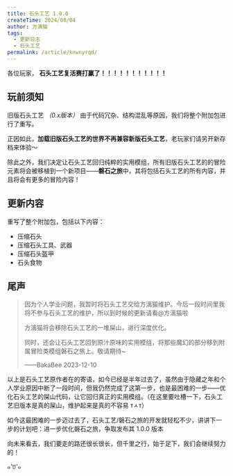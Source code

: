 ```yaml
---
title: 石头工艺 1.0.0
createTime: 2024/08/04
author: 方漓猫
tags:
  - 更新日志
  - 石头工艺
permalink: /article/knwnyrqd/
---
```

各位玩家， **石头工艺复活赛打赢了！！！！！！！！！！！**

## 玩前须知
旧版石头工艺 *（0.x版本）* 由于代码冗杂、结构混乱等原因，我们将整个附加包进行了重写。

正因如此，**加载旧版石头工艺的世界不再兼容新版石头工艺**，老玩家们请另开新存档来体验～

除此之外，我们决定让石头工艺回归纯粹的实用模组，所有旧版石头工艺的的冒险元素将会被移植到一个新项目——**磐石之旅**中，其将包括石头工艺的所有内容，并且将会有更多的冒险内容！

## 更新内容

重写了整个附加包，包括以下内容：

- 压缩石头
- 压缩石头工具、武器
- 压缩石头盔甲
- 石头食物

## 尾声
> 因为个人学业问题，我暂时将石头工艺交给方漓猫维护。今后一段时间里我将不参与石头工艺的维护，所以到时候的更新请看@方漓猫啦
>
> 方漓猫将会移除石头工艺的一堆屎山，进行深度优化。
> 
> 同时，还会让石头工艺回到原汁原味的实用模组，将那些魔幻的部分移到附属冒险类模组磐石之旅上。敬请期待~
>
> ——BakaBee 2023-12-10

以上是石头工艺原作者在的寄语，如今已经是半年过去了，虽然由于隐藏之年和个人学业原因中断了一段时间，但我仍然完成了这第一步，也是最困难的一步——优化石头工艺的屎山代码，让它回归真正的实用模组。（在这里要吐槽一下，石头工艺旧版本是真的屎山，维护起来是真的不容易 ᴛㅅᴛ）

如今这最困难的一步迈过去了，石头工艺/磐石之旅的开发就轻松不少，讲讲下一步的计划吧：进一步优化磐石之旅，争取发布其 1.0.0 版本

向未来看去，我们要走的路还很长很长，但千里之行，始于足下，我们会继续努力的！

๑'ꇴ'๑